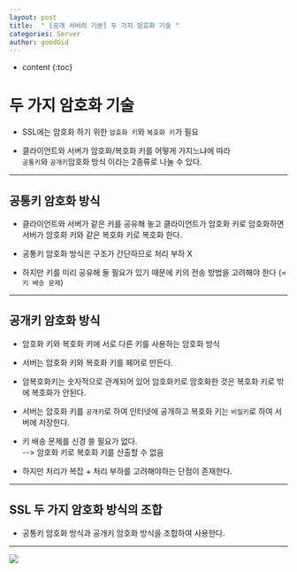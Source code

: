 ```yaml
---
layout: post
title:  " [공개 서버의 기본] 두 가지 암호화 기술 "
categories: Server
author: goodGid
---
```

* content
{:toc}


# 두 가지 암호화 기술

* SSL에는 암호화 하기 위한 `암호화 키`와 `복호화 키`가 필요

* 클라이언트와 서버가 암호화/복호화 키를 어떻게 가지느냐에 따라 <br> `공통키`와 `공개키`암호화 방식 이라는 2종류로 나눌 수 있다.

---

## 공통키 암호화 방식

* 클라이언트와 서버가 같은 키를 공유해 놓고 클라이언트가 암호화 키로 암호화하면 <br> 서버가 암호화 키와 같은 복호화 키로 복호화 한다.

* 공통키 암호화 방식은 구조가 간단하므로 처리 부하 X

* 하지만 키를 미리 공유해 둘 필요가 있기 때문에 키의 전송 방법을 고려해야 한다 (= `키 배송 문제`)

---

## 공개키 암호화 방식

* 암호화 키와 복호화 키에 서로 다른 키를 사용하는 암호화 방식

* 서버는 암호화 키와 복호화 키를 페어로 만든다.

* 암복호화키는 숫자적으로 관계되어 있어 암호화키로 암호화한 것은 복호화 키로 밖에 복호화가 안된다.

* 서버는 암호화 키를 `공개키`로 하여 인터넷에 공개하고 복호화 키는 `비밀키`로 하여 서버에 저장한다.

* 키 배송 문제를 신경 쓸 필요가 없다. <br> --> 암호화 키로 복호화 키를 산출할 수 없음

* 하지만 처리가 복잡 + 처리 부하를 고려해야하는 단점이 존재한다.

---

## SSL 두 가지 암호화 방식의 조합

* 공통키 암호화 방식과 공개키 암호화 방식을 조합하여 사용한다.


---


![](/assets/img/server/two_encryption_technologies_1.png)



